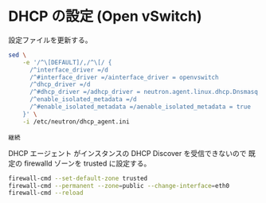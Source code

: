 # DHCP の設定 (Open vSwitch)

設定ファイルを更新する。

```sh
sed \
    -e '/^\[DEFAULT]/,/^\[/ {
      /^interface_driver =/d
      /^#interface_driver =/ainterface_driver = openvswitch
      /^dhcp_driver =/d
      /^#dhcp_driver =/adhcp_driver = neutron.agent.linux.dhcp.Dnsmasq
      /^enable_isolated_metadata =/d
      /^#enable_isolated_metadata =/aenable_isolated_metadata = true
    }' \
    -i /etc/neutron/dhcp_agent.ini
```

```{warning}
継続
```

DHCP エージェント がインスタンスの DHCP Discover を受信できないので
既定の firewalld ゾーンを trusted に設定する。

```sh
firewall-cmd --set-default-zone trusted
firewall-cmd --permanent --zone=public --change-interface=eth0
firewall-cmd --reload
```
